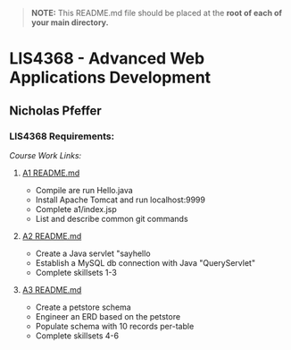 > **NOTE:** This README.md file should be placed at the **root of each of your main directory.**

# LIS4368 - Advanced Web Applications Development

## Nicholas Pfeffer

### LIS4368 Requirements:

_Course Work Links:_

1. [A1 README.md](a1/README.md "My A1 README.md file")

      - Compile are run Hello.java
      - Install Apache Tomcat and run localhost:9999
      - Complete a1/index.jsp
      - List and describe common git commands    
        
2. [A2 README.md](a2/README.md "My A2 README.md file")

      - Create a Java servlet "sayhello   
      - Establish a MySQL db connection with Java "QueryServlet"
      - Complete skillsets 1-3

2. [A3 README.md](a3/README.md "My A3 README.md file")

      - Create a petstore schema
      - Engineer an ERD based on the petstore
      - Populate schema with 10 records per-table
      - Complete skillsets 4-6
